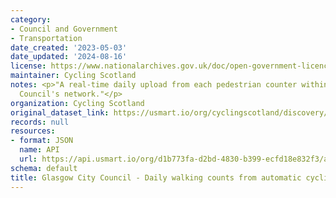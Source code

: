 ```yaml
---
category:
- Council and Government
- Transportation
date_created: '2023-05-03'
date_updated: '2024-08-16'
license: https://www.nationalarchives.gov.uk/doc/open-government-licence/version/3/
maintainer: Cycling Scotland
notes: <p>"A real-time daily upload from each pedestrian counter within Glasgow City
  Council's network."</p>
organization: Cycling Scotland
original_dataset_link: https://usmart.io/org/cyclingscotland/discovery/discovery-view-detail/5b756afe-4b9f-4ff7-826c-d7554d54795e
records: null
resources:
- format: JSON
  name: API
  url: https://api.usmart.io/org/d1b773fa-d2bd-4830-b399-ecfd18e832f3/a0ad4845-bdbf-4dc1-95cb-3a2e5243d454/1/urql
schema: default
title: Glasgow City Council - Daily walking counts from automatic cycling counters
---
```

